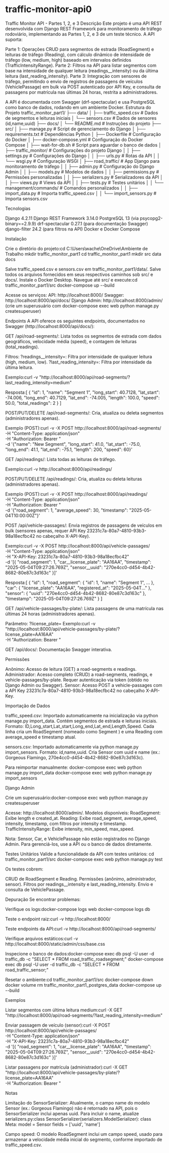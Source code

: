# traffic-monitor-api0


Traffic Monitor API - Partes 1, 2, e 3
Descrição
Este projeto é uma API REST desenvolvida com Django REST Framework para monitoramento de tráfego rodoviário, implementando as Partes 1, 2, e 3 de um teste técnico. A API suporta:

Parte 1: Operações CRUD para segmentos de estrada (RoadSegment) e leituras de tráfego (Reading), com cálculo dinâmico de intensidade de tráfego (low, medium, high) baseado em intervalos definidos (TrafficIntensityRange).
Parte 2: Filtros na API para listar segmentos com base na intensidade de qualquer leitura (readings__intensity) ou da última leitura (last_reading_intensity).
Parte 3: Integração com sensores de tráfego, permitindo o envio de registros de passagens de veículos (VehiclePassage) em bulk via POST autenticado por API Key, e consulta de passagens por matrícula nas últimas 24 horas, restrita a administradores.

A API é documentada com Swagger (drf-spectacular) e usa PostgreSQL como banco de dados, rodando em um ambiente Docker.
Estrutura do Projeto
traffic_monitor_part1/
├── data/
│   ├── traffic_speed.csv         # Dados de segmentos e leituras iniciais
│   └── sensors.csv               # Dados de sensores (id,name,uuid)
├── docs/
│   └── README.md                 # Instruções do projeto
├── src/
│   ├── manage.py                 # Script de gerenciamento do Django
│   ├── requirements.txt          # Dependências Python
│   ├── Dockerfile                # Configuração do Docker
│   ├── docker-compose.yml        # Configuração do Docker Compose
│   ├── wait-for-db.sh            # Script para aguardar o banco de dados
│   ├── traffic_monitor/          # Configurações do projeto Django
│   │   ├── settings.py           # Configurações do Django
│   │   ├── urls.py               # Rotas da API
│   │   └── wsgi.py              # Configuração WSGI
│   ├── road_traffic/             # App Django para monitoramento de tráfego
│   │   ├── admin.py              # Configuração do Django Admin
│   │   ├── models.py             # Modelos de dados
│   │   ├── permissions.py        # Permissões personalizadas
│   │   ├── serializers.py        # Serializadores da API
│   │   ├── views.py              # Views da API
│   │   ├── tests.py              # Testes unitários
│   │   └── management/commands/  # Comandos personalizados
│   │       ├── import_data.py    # Importa traffic_speed.csv
│   │       └── import_sensors.py # Importa sensors.csv

Tecnologias

Django 4.2.11
Django REST Framework 3.14.0
PostgreSQL 13 (via psycopg2-binary==2.9.9)
drf-spectacular 0.27.1 (para documentação Swagger)
django-filter 24.2 (para filtros na API)
Docker e Docker Compose

Instalação

Crie o diretório do projeto:cd C:\Users\wache\OneDrive\Ambiente de Trabalho
mkdir traffic_monitor_part1
cd traffic_monitor_part1
mkdir src data docs


Salve traffic_speed.csv e sensors.csv em traffic_monitor_part1/data/.
Salve todos os arquivos fornecidos em seus respectivos caminhos sob src/ e docs/.
Instale o Docker Desktop.
Navegue até src/ e execute:cd traffic_monitor_part1/src
docker-compose up --build


Acesse os serviços:
API: http://localhost:8000/
Swagger: http://localhost:8000/api/docs/
Django Admin: http://localhost:8000/admin/ (crie um superusuário com docker-compose exec web python manage.py createsuperuser)



Endpoints
A API oferece os seguintes endpoints, documentados no Swagger (http://localhost:8000/api/docs/):

GET /api/road-segments/: Lista todos os segmentos de estrada com dados geográficos, velocidade média (speed), e contagem de leituras (total_readings).

Filtros:
?readings__intensity=<intensity>: Filtra por intensidade de qualquer leitura (high, medium, low).
?last_reading_intensity=<intensity>: Filtra por intensidade da última leitura.


Exemplo:curl -v "http://localhost:8000/api/road-segments/?last_reading_intensity=medium"

Resposta:[
  {
    "id": 1,
    "name": "Segment 1",
    "long_start": 40.7128,
    "lat_start": -74.006,
    "long_end": 40.7129,
    "lat_end": -74.005,
    "length": 100.0,
    "speed": 50.0,
    "total_readings": 2
  }
]




POST/PUT/DELETE /api/road-segments/: Cria, atualiza ou deleta segmentos (administradores apenas).

Exemplo (POST):curl -v -X POST http://localhost:8000/api/road-segments/ \
  -H "Content-Type: application/json" \
  -H "Authorization: Bearer <admin-token>" \
  -d '{"name": "New Segment", "long_start": 41.0, "lat_start": -75.0, "long_end": 41.1, "lat_end": -75.1, "length": 200, "speed": 60}'




GET /api/readings/: Lista todas as leituras de tráfego.

Exemplo:curl -v http://localhost:8000/api/readings/




POST/PUT/DELETE /api/readings/: Cria, atualiza ou deleta leituras (administradores apenas).

Exemplo (POST):curl -v -X POST http://localhost:8000/api/readings/ \
  -H "Content-Type: application/json" \
  -H "Authorization: Bearer <admin-token>" \
  -d '{"road_segment": 1, "average_speed": 30, "timestamp": "2025-05-04T10:00:00Z"}'




POST /api/vehicle-passages/: Envia registros de passagens de veículos em bulk (sensores apenas, requer API Key 23231c7a-80a7-4810-93b3-98a18ecfbc42 no cabeçalho X-API-Key).

Exemplo:curl -v -X POST http://localhost:8000/api/vehicle-passages/ \
  -H "Content-Type: application/json" \
  -H "X-API-Key: 23231c7a-80a7-4810-93b3-98a18ecfbc42" \
  -d '[{
    "road_segment": 1,
    "car__license_plate": "AA16AA",
    "timestamp": "2025-05-04T09:27:26.769Z",
    "sensor__uuid": "270e4cc0-d454-4b42-8682-80e87c3d163c"
  }]'

Resposta:[
  {
    "id": 1,
    "road_segment": { "id": 1, "name": "Segment 1", ... },
    "car": { "license_plate": "AA16AA", "registered_at": "2025-05-04T..." },
    "sensor": { "uuid": "270e4cc0-d454-4b42-8682-80e87c3d163c" },
    "timestamp": "2025-05-04T09:27:26.769Z"
  }
]




GET /api/vehicle-passages/by-plate/: Lista passagens de uma matrícula nas últimas 24 horas (administradores apenas).

Parâmetro: ?license_plate=<plate>
Exemplo:curl -v "http://localhost:8000/api/vehicle-passages/by-plate/?license_plate=AA16AA" \
  -H "Authorization: Bearer <admin-token>"




GET /api/docs/: Documentação Swagger interativa.


Permissões

Anônimo: Acesso de leitura (GET) a road-segments e readings.
Administrador: Acesso completo (CRUD) a road-segments, readings, e vehicle-passages/by-plate. Requer autenticação via token (obtido no Django Admin ou Swagger).
Sensor: Acesso POST a vehicle-passages com a API Key 23231c7a-80a7-4810-93b3-98a18ecfbc42 no cabeçalho X-API-Key.

Importação de Dados

traffic_speed.csv: Importado automaticamente na inicialização via python manage.py import_data. Contém segmentos de estrada e leituras iniciais.
Formato: ID,Long_start,Lat_start,Long_end,Lat_end,Length,Speed.
Cada linha cria um RoadSegment (nomeado como Segment <ID>) e uma Reading com average_speed e timestamp atual.


sensors.csv: Importado automaticamente via python manage.py import_sensors.
Formato: id,name,uuid.
Cria Sensor com uuid e name (ex.: Gorgeous Flamingo, 270e4cc0-d454-4b42-8682-80e87c3d163c).



Para reimportar manualmente:
docker-compose exec web python manage.py import_data
docker-compose exec web python manage.py import_sensors

Django Admin

Crie um superusuário:docker-compose exec web python manage.py createsuperuser


Acesse: http://localhost:8000/admin/.
Modelos disponíveis:
RoadSegment: Exibe length e created_at.
Reading: Exibe road_segment, average_speed, intensity, timestamp, com filtros por intensity e timestamp.
TrafficIntensityRange: Exibe intensity, min_speed, max_speed.


Nota: Sensor, Car, e VehiclePassage não estão registrados no Django Admin. Para gerenciá-los, use a API ou o banco de dados diretamente.

Testes Unitários
Valide a funcionalidade da API com testes unitários:
cd traffic_monitor_part1/src
docker-compose exec web python manage.py test

Os testes cobrem:

CRUD de RoadSegment e Reading.
Permissões (anônimo, administrador, sensor).
Filtros por readings__intensity e last_reading_intensity.
Envio e consulta de VehiclePassage.

Depuração
Se encontrar problemas:

Verifique os logs:docker-compose logs web
docker-compose logs db


Teste o endpoint raiz:curl -v http://localhost:8000/


Teste endpoints da API:curl -v http://localhost:8000/api/road-segments/


Verifique arquivos estáticos:curl -v http://localhost:8000/static/admin/css/base.css


Inspecione o banco de dados:docker-compose exec db psql -U user -d traffic_db -c "SELECT * FROM road_traffic_roadsegment;"
docker-compose exec db psql -U user -d traffic_db -c "SELECT * FROM road_traffic_sensor;"


Resetar o ambiente:cd traffic_monitor_part1/src
docker-compose down
docker volume rm traffic_monitor_part1_postgres_data
docker-compose up --build



Exemplos

Listar segmentos com última leitura medium:curl -X GET "http://localhost:8000/api/road-segments/?last_reading_intensity=medium"


Enviar passagem de veículo (sensor):curl -X POST http://localhost:8000/api/vehicle-passages/ \
  -H "Content-Type: application/json" \
  -H "X-API-Key: 23231c7a-80a7-4810-93b3-98a18ecfbc42" \
  -d '[{
    "road_segment": 1,
    "car__license_plate": "AA16AA",
    "timestamp": "2025-05-04T09:27:26.769Z",
    "sensor__uuid": "270e4cc0-d454-4b42-8682-80e87c3d163c"
  }]'


Listar passagens por matrícula (administrador):curl -X GET "http://localhost:8000/api/vehicle-passages/by-plate/?license_plate=AA16AA" \
  -H "Authorization: Bearer <admin-token>"



Notas

Limitação do SensorSerializer: Atualmente, o campo name do modelo Sensor (ex.: Gorgeous Flamingo) não é retornado na API, pois o SensorSerializer inclui apenas uuid. Para incluir o name, atualize serializers.py:class SensorSerializer(serializers.ModelSerializer):
    class Meta:
        model = Sensor
        fields = ['uuid', 'name']


Campo speed: O modelo RoadSegment inclui um campo speed, usado para armazenar a velocidade média inicial do segmento, conforme importado de traffic_speed.csv.

